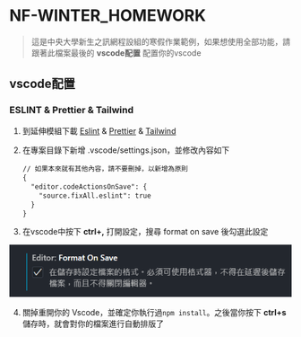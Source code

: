 # NF-WINTER_HOMEWORK

> 這是中央大學新生之訊網程設組的寒假作業範例，如果想使用全部功能，請跟著此檔案最後的 **vscode配置** 配置你的vscode

## vscode配置

### ESLINT & Prettier & Tailwind

1. 到延伸模組下載 [Eslint](https://marketplace.visualstudio.com/items?itemName=dbaeumer.vscode-eslint) & [Prettier](https://marketplace.visualstudio.com/items?itemName=esbenp.prettier-vscode) & [Tailwind](https://marketplace.visualstudio.com/items?itemName=bradlc.vscode-tailwindcss)
2. 在專案目錄下新增 .vscode/settings.json，並修改內容如下
    ```
    // 如果本來就有其他內容，請不要刪掉，以新增為原則
    {
      "editor.codeActionsOnSave": {
        "source.fixAll.eslint": true
      }
    }
    ```

3. 在vscode中按下 **ctrl+,** 打開設定，搜尋 format on save 後勾選此設定

![format on save](./assets/image.png)

4. 關掉重開你的 Vscode，並確定你執行過```npm install```。之後當你按下 **ctrl+s** 儲存時，就會對你的檔案進行自動排版了
